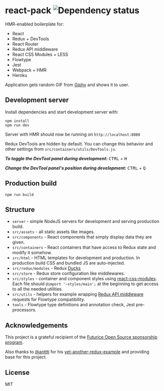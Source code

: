 # react-pack ![Dependency status](https://david-dm.org/hannupekka/react-pack.svg)

HMR-enabled boilerplate for:
* React
* Redux + DevTools
* React Router
* Redux API middleware
* React CSS Modules + LESS
* Flowtype
* Jest
* Webpack + HMR
* Heroku

Application gets random GIF from [Giphy](http://giphy.com/) and shows it to user.

## Development server

Install dependencies and start development server with:

```
npm install
npm run dev
```

Server with HMR should now be running on `http://localhost:8080`

Redux DevTools are hidden by default. You can change this behavior and other settings from `src/containers/utils/DevTools.js`.

***To toggle the DevTool panel during development:***
<kbd>CTRL</kbd> + <kbd>H</kbd>

***Change the DevTool panel's position during development:***
<kbd>CTRL</kbd> + <kbd>Q</kbd>

## Production build

```
npm run build
```

## Structure
* `server` - simple NodeJS servers for development and serving production build.
* `src/assets` - all static assets like images.
* `src/components` - React components that simply display data they are given.
* `src/containers` - React containers that have access to Redux state and modify it somehow.
* `src/html` - HTML templates for development and production. In production build CSS and bundled JS are auto-injected.
* `src/redux/modules` - Redux [Ducks](https://github.com/erikras/ducks-modular-redux)
* `src/store` - Redux store configuration like middlewares.
* `src/styles` - container and component styles using [react-css-modules](https://github.com/gajus/react-css-modules). Each file should `@import '~styles/main';` at the beginning to get access to all the needed utilities.
* `src/utils` - helpers for example wrapping [Redux API middleware](https://github.com/agraboso/redux-api-middleware) requests for Flowtype compatibility.
* `tools` - Flowtype type definitions and annotation check, Jest pre-processors.

## Acknowledgements

This project is a grateful recipient of the [Futurice Open Source sponsorship program](http://futurice.com/blog/sponsoring-free-time-open-source-activities).

Also thanks to [@anttti](https://github.com/anttti/) for his [yet-another-redux-example](https://github.com/anttti/yet-another-redux-example) and providing base for this project.

## License

MIT
